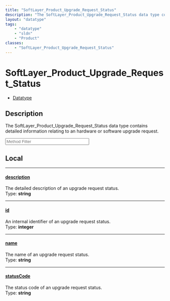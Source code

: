 ```yaml
---
title: "SoftLayer_Product_Upgrade_Request_Status"
description: "The SoftLayer_Product_Upgrade_Request_Status data type contains detailed information relating to an hardware or software... "
layout: "datatype"
tags:
    - "datatype"
    - "sldn"
    - "Product"
classes:
    - "SoftLayer_Product_Upgrade_Request_Status"
---
```


# SoftLayer_Product_Upgrade_Request_Status
<div id='service-datatype'>
    <ul id='sldn-reference-tabs'>
        <li id='datatype'> <a href='/reference/datatypes/SoftLayer_Product_Upgrade_Request_Status' >Datatype</a></li>
    </ul>
</div>

## Description 
The SoftLayer_Product_Upgrade_Request_Status data type contains detailed information relating to an hardware or software upgrade request. 





<!-- Service Filer BEGIN -->
<div class="view-filters">
        <div class="clearfix">
            <div class="search-input-box">
                <input placeholder="Method Filter" onkeyup="titleSearch(inputId='prop-input', divId='properties', elementClass='prop-row')" 
                    type="text" id="prop-input" value="" size="30" maxlength="128" class="form-text">
            </div>
        </div>
</div>
<!-- Service Filer END -->

<div id="properties" class="content">
<div id="localProperties" class="prop-content" >

## Local
-----
[description]: #description
#### [description]
The detailed description of an upgrade request status.  
<span class="type-label">Type: </span>**string**

-----
[id]: #id
#### [id]
An internal identifier of an upgrade request status.  
<span class="type-label">Type: </span>**integer**

-----
[name]: #name
#### [name]
The name of an upgrade request status.  
<span class="type-label">Type: </span>**string**

-----
[statusCode]: #statuscode
#### [statusCode]
The status code of an upgrade request status.  
<span class="type-label">Type: </span>**string**

</div>
<!-- LOCAL PROPERTY END -->

</div>



